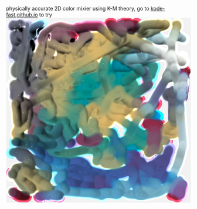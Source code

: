 physically accurate 2D color mixier using K-M theory, go to [kode-fast.github.io](https://kode-fast.github.io/) to try
![title](./example.jpg)

